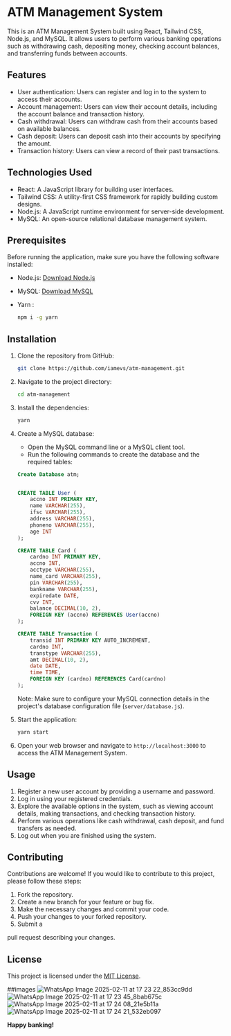 # ATM Management System

This is an ATM Management System built using React, Tailwind CSS, Node.js, and MySQL. It allows users to perform various banking operations such as withdrawing cash, depositing money, checking account balances, and transferring funds between accounts.

## Features

- User authentication: Users can register and log in to the system to access their accounts.
- Account management: Users can view their account details, including the account balance and transaction history.
- Cash withdrawal: Users can withdraw cash from their accounts based on available balances.
- Cash deposit: Users can deposit cash into their accounts by specifying the amount.
- Transaction history: Users can view a record of their past transactions.

## Technologies Used

- React: A JavaScript library for building user interfaces.
- Tailwind CSS: A utility-first CSS framework for rapidly building custom designs.
- Node.js: A JavaScript runtime environment for server-side development.
- MySQL: An open-source relational database management system.

## Prerequisites

Before running the application, make sure you have the following software installed:

- Node.js: [Download Node.js](https://nodejs.org)
- MySQL: [Download MySQL](https://www.mysql.com/downloads/)
- Yarn : 

    ```bash
    npm i -g yarn
    ```

## Installation

1.  Clone the repository from GitHub:

    ```bash
    git clone https://github.com/iamevs/atm-management.git
    ```

2.  Navigate to the project directory:

    ```bash
    cd atm-management
    ```

3.  Install the dependencies:

    ```bash
    yarn
    ```

4.  Create a MySQL database:

    - Open the MySQL command line or a MySQL client tool.
    - Run the following commands to create the database and the required tables:

    ```sql
    Create Database atm;

    
    CREATE TABLE User ( 
        accno INT PRIMARY KEY,
        name VARCHAR(255),
        ifsc VARCHAR(255),
        address VARCHAR(255),
        phoneno VARCHAR(255),
        age INT
    );
    
    CREATE TABLE Card (
        cardno INT PRIMARY KEY,
        accno INT,
        acctype VARCHAR(255),
        name_card VARCHAR(255),
        pin VARCHAR(255),
        bankname VARCHAR(255),
        expiredate DATE,
        cvv INT,
        balance DECIMAL(10, 2),
        FOREIGN KEY (accno) REFERENCES User(accno)
    );  
    
    CREATE TABLE Transaction (
        transid INT PRIMARY KEY AUTO_INCREMENT,
        cardno INT,
        transtype VARCHAR(255),
        amt DECIMAL(10, 2),
        date DATE,
        time TIME,
        FOREIGN KEY (cardno) REFERENCES Card(cardno)
    );
    ```

     Note: Make sure to configure your MySQL connection details in the project's database configuration file (`server/database.js`).

5. Start the application:

   ```bash
   yarn start
   ```

6. Open your web browser and navigate to `http://localhost:3000` to access the ATM Management System.

## Usage

1. Register a new user account by providing a username and password.
2. Log in using your registered credentials.
3. Explore the available options in the system, such as viewing account details, making transactions, and checking transaction history.
4. Perform various operations like cash withdrawal, cash deposit, and fund transfers as needed.
5. Log out when you are finished using the system.

## Contributing

Contributions are welcome! If you would like to contribute to this project, please follow these steps:

1. Fork the repository.
2. Create a new branch for your feature or bug fix.
3. Make the necessary changes and commit your code.
4. Push your changes to your forked repository.
5. Submit a

pull request describing your changes.

## License

This project is licensed under the [MIT License](LICENSE).






##images
![WhatsApp Image 2025-02-11 at 17 23 22_853cc9dd](https://github.com/user-attachments/assets/14cada71-b328-4f04-be0d-d16b1bf5eb50)
![WhatsApp Image 2025-02-11 at 17 23 45_8bab675c](https://github.com/user-attachments/assets/c95f5422-39ad-4bb4-a4fa-7d7d94ca04a1)
![WhatsApp Image 2025-02-11 at 17 24 08_21e5b11a](https://github.com/user-attachments/assets/e2c3300b-0e76-46ad-b311-690aefa5328d)
![WhatsApp Image 2025-02-11 at 17 24 21_532eb097](https://github.com/user-attachments/assets/afef1338-4495-4966-a348-6f7c289595ef)




**Happy banking!**
